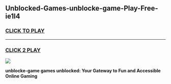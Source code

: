 
## Unblocked-Games-unblocke-game-Play-Free-ie1l4
<h3>
<a href="https://premium76.site?title=unblocke-game&ref=20A">CLICK TO PLAY</a></h3>
<hr>

<h3>
<a href="https://premium76.site?title=unblocke-game&ref=20A">CLICK 2 PLAY</a>
  
</h3>

<a href="https://premium76.site?title=unblocke-game&ref=20A"><img src="https://clearcache.store/games.png"></a>


**unblocke-game games unblocked: Your Gateway to Fun and Accessible Online Gaming**
